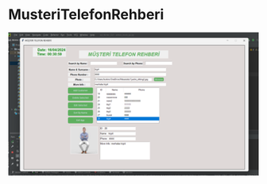 # MusteriTelefonRehberi
![GitHub Logo](https://github.com/nazankorkmaz/MusteriTelefonRehberi/blob/main/Ekran%20g%C3%B6r%C3%BCnt%C3%BCs%C3%BC%202024-04-16%20003111.png)
